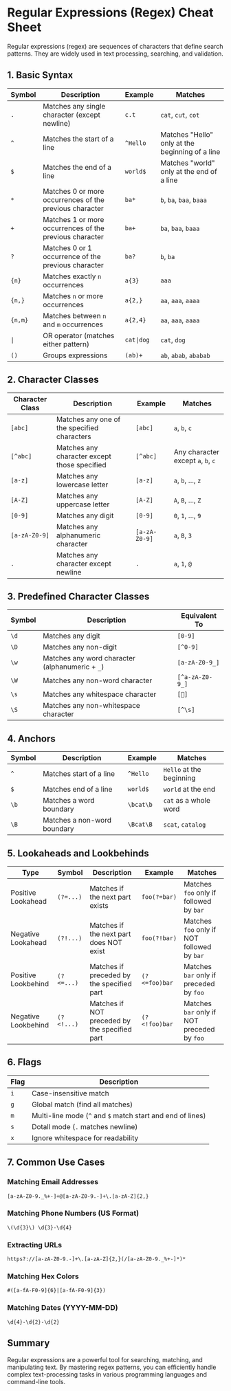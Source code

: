 # Regular Expressions (Regex) Cheat Sheet

Regular expressions (regex) are sequences of characters that define search patterns. They are widely used in text processing, searching, and validation.

## 1. Basic Syntax

| Symbol | Description | Example | Matches |
|--------|------------|---------|---------|
| `.` | Matches any single character (except newline) | `c.t` | `cat`, `cut`, `cot` |
| `^` | Matches the start of a line | `^Hello` | Matches "Hello" only at the beginning of a line |
| `$` | Matches the end of a line | `world$` | Matches "world" only at the end of a line |
| `*` | Matches 0 or more occurrences of the previous character | `ba*` | `b`, `ba`, `baa`, `baaa` |
| `+` | Matches 1 or more occurrences of the previous character | `ba+` | `ba`, `baa`, `baaa` |
| `?` | Matches 0 or 1 occurrence of the previous character | `ba?` | `b`, `ba` |
| `{n}` | Matches exactly `n` occurrences | `a{3}` | `aaa` |
| `{n,}` | Matches `n` or more occurrences | `a{2,}` | `aa`, `aaa`, `aaaa` |
| `{n,m}` | Matches between `n` and `m` occurrences | `a{2,4}` | `aa`, `aaa`, `aaaa` |
| `\|` | OR operator (matches either pattern) | `cat\|dog` | `cat`, `dog` |
| `()` | Groups expressions | `(ab)+` | `ab`, `abab`, `ababab` |

## 2. Character Classes

| Character Class | Description | Example | Matches |
|----------------|------------|---------|---------|
| `[abc]` | Matches any one of the specified characters | `[abc]` | `a`, `b`, `c` |
| `[^abc]` | Matches any character except those specified | `[^abc]` | Any character except `a`, `b`, `c` |
| `[a-z]` | Matches any lowercase letter | `[a-z]` | `a`, `b`, ..., `z` |
| `[A-Z]` | Matches any uppercase letter | `[A-Z]` | `A`, `B`, ..., `Z` |
| `[0-9]` | Matches any digit | `[0-9]` | `0`, `1`, ..., `9` |
| `[a-zA-Z0-9]` | Matches any alphanumeric character | `[a-zA-Z0-9]` | `a`, `B`, `3` |
| `.` | Matches any character except newline | `.` | `a`, `1`, `@` |

## 3. Predefined Character Classes

| Symbol | Description | Equivalent To |
|--------|------------|---------------|
| `\d` | Matches any digit | `[0-9]` |
| `\D` | Matches any non-digit | `[^0-9]` |
| `\w` | Matches any word character (alphanumeric + `_`) | `[a-zA-Z0-9_]` |
| `\W` | Matches any non-word character | `[^a-zA-Z0-9_]` |
| `\s` | Matches any whitespace character | `[]` |
| `\S` | Matches any non-whitespace character | `[^\s]` |

## 4. Anchors

| Symbol | Description | Example | Matches |
|--------|------------|---------|---------|
| `^` | Matches start of a line | `^Hello` | `Hello` at the beginning |
| `$` | Matches end of a line | `world$` | `world` at the end |
| `\b` | Matches a word boundary | `\bcat\b` | `cat` as a whole word |
| `\B` | Matches a non-word boundary | `\Bcat\B` | `scat`, `catalog` |

## 5. Lookaheads and Lookbehinds

| Type | Symbol | Description | Example | Matches |
|------|--------|------------|---------|---------|
| Positive Lookahead | `(?=...)` | Matches if the next part exists | `foo(?=bar)` | Matches `foo` only if followed by `bar` |
| Negative Lookahead | `(?!...)` | Matches if the next part does NOT exist | `foo(?!bar)` | Matches `foo` only if NOT followed by `bar` |
| Positive Lookbehind | `(?<=...)` | Matches if preceded by the specified part | `(?<=foo)bar` | Matches `bar` only if preceded by `foo` |
| Negative Lookbehind | `(?<!...)` | Matches if NOT preceded by the specified part | `(?<!foo)bar` | Matches `bar` only if NOT preceded by `foo` |

## 6. Flags

| Flag | Description |
|------|------------|
| `i` | Case-insensitive match |
| `g` | Global match (find all matches) |
| `m` | Multi-line mode (`^` and `$` match start and end of lines) |
| `s` | Dotall mode (`.` matches newline) |
| `x` | Ignore whitespace for readability |

## 7. Common Use Cases

### Matching Email Addresses
```regex
[a-zA-Z0-9._%+-]+@[a-zA-Z0-9.-]+\.[a-zA-Z]{2,}
```

### Matching Phone Numbers (US Format)
```regex
\(\d{3}\) \d{3}-\d{4}
```

### Extracting URLs
```regex
https?://[a-zA-Z0-9.-]+\.[a-zA-Z]{2,}(/[a-zA-Z0-9._%+-]*)*
```

### Matching Hex Colors
```regex
#([a-fA-F0-9]{6}|[a-fA-F0-9]{3})
```

### Matching Dates (YYYY-MM-DD)
```regex
\d{4}-\d{2}-\d{2}
```

## Summary
Regular expressions are a powerful tool for searching, matching, and manipulating text. By mastering regex patterns, you can efficiently handle complex text-processing tasks in various programming languages and command-line tools.

